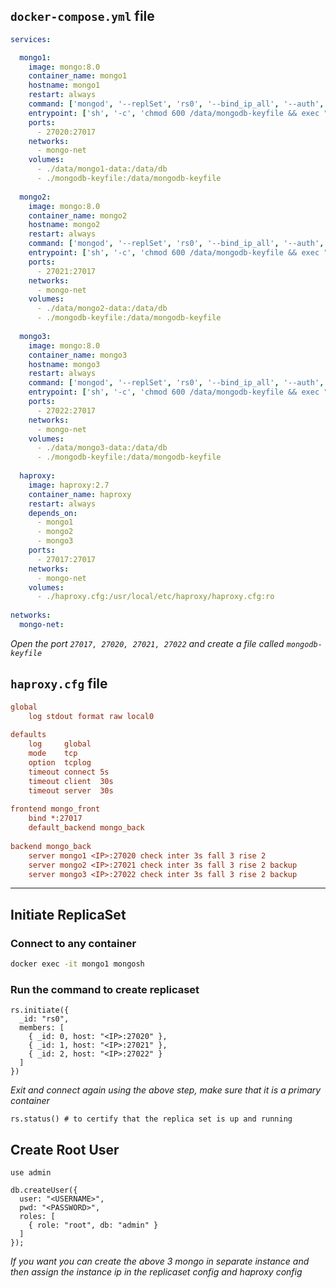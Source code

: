 ## `docker-compose.yml` file

```yml
services:

  mongo1:
    image: mongo:8.0
    container_name: mongo1
    hostname: mongo1
    restart: always
    command: ['mongod', '--replSet', 'rs0', '--bind_ip_all', '--auth', '--keyFile', '/data/mongodb-keyfile']
    entrypoint: ['sh', '-c', 'chmod 600 /data/mongodb-keyfile && exec "$@"', '--']
    ports:
      - 27020:27017
    networks:
      - mongo-net
    volumes:
      - ./data/mongo1-data:/data/db
      - ./mongodb-keyfile:/data/mongodb-keyfile
  
  mongo2:
    image: mongo:8.0
    container_name: mongo2
    hostname: mongo2
    restart: always
    command: ['mongod', '--replSet', 'rs0', '--bind_ip_all', '--auth', '--keyFile', '/data/mongodb-keyfile']
    entrypoint: ['sh', '-c', 'chmod 600 /data/mongodb-keyfile && exec "$@"', '--']
    ports:
      - 27021:27017
    networks:
      - mongo-net
    volumes:
      - ./data/mongo2-data:/data/db
      - ./mongodb-keyfile:/data/mongodb-keyfile
  
  mongo3:
    image: mongo:8.0
    container_name: mongo3
    hostname: mongo3
    restart: always
    command: ['mongod', '--replSet', 'rs0', '--bind_ip_all', '--auth', '--keyFile', '/data/mongodb-keyfile']
    entrypoint: ['sh', '-c', 'chmod 600 /data/mongodb-keyfile && exec "$@"', '--']
    ports:
      - 27022:27017
    networks:
      - mongo-net
    volumes:
      - ./data/mongo3-data:/data/db
      - ./mongodb-keyfile:/data/mongodb-keyfile
  
  haproxy:
    image: haproxy:2.7
    container_name: haproxy
    restart: always
    depends_on:
      - mongo1
      - mongo2
      - mongo3
    ports:
      - 27017:27017
    networks:
      - mongo-net
    volumes:
      - ./haproxy.cfg:/usr/local/etc/haproxy/haproxy.cfg:ro
  
networks:
  mongo-net:
```

_Open the port `27017, 27020, 27021, 27022` and create a file called `mongodb-keyfile`_

## `haproxy.cfg` file

```cfg
global
    log stdout format raw local0
  
defaults
    log     global
    mode    tcp
    option  tcplog
    timeout connect 5s
    timeout client  30s
    timeout server  30s
  
frontend mongo_front
    bind *:27017
    default_backend mongo_back
  
backend mongo_back
    server mongo1 <IP>:27020 check inter 3s fall 3 rise 2
    server mongo2 <IP>:27021 check inter 3s fall 3 rise 2 backup
    server mongo3 <IP>:27022 check inter 3s fall 3 rise 2 backup
```

---
## Initiate ReplicaSet

### Connect to any container
```bash
docker exec -it mongo1 mongosh
```

### Run the command to create replicaset
```mongosh
rs.initiate({
  _id: "rs0",
  members: [
    { _id: 0, host: "<IP>:27020" },
    { _id: 1, host: "<IP>:27021" },
    { _id: 2, host: "<IP>:27022" }
  ]
})
```

_Exit and connect again using the above step, make sure that it is a primary container_

```mongosh
rs.status() # to certify that the replica set is up and running
```

## Create Root User

```mongosh
use admin

db.createUser({
  user: "<USERNAME>",
  pwd: "<PASSWORD>",
  roles: [
    { role: "root", db: "admin" }
  ]
});
```

_If you want you can create the above 3 mongo in separate instance and then assign the instance ip in the replicaset config and haproxy config_



